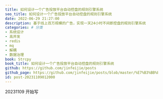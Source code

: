 ```yaml
---
title: 如何设计一个广告投放平台自动控盘的规则引擎系统
seo_title: 如何设计一个广告投放平台自动控盘的规则引擎系统
date: 2022-06-29 21:27:00
description: 基于线上百万规模的广告，实现一天24小时不间断控盘的规则引擎系统
categories: # 分类
- 系统设计
- 高并发
- redis
- mq
- 解耦
- 数据治理
book: Strcpy
book_title: 如何设计一个广告投放平台自动控盘的规则引擎系统
github: https://github.com/jinfeijie/posts
github_page: https://github.com/jinfeijie/posts/blob/master/%E7%B3%BB%E7%BB%9F%E8%AE%BE%E8%AE%A1/%E5%A6%82%E4%BD%95%E8%AE%BE%E8%AE%A1%E4%B8%80%E4%B8%AA%E5%B9%BF%E5%91%8A%E6%8A%95%E6%94%BE%E5%B9%B3%E5%8F%B0%E8%87%AA%E5%8A%A8%E6%8E%A7%E7%9B%98%E7%9A%84%E8%A7%84%E5%88%99%E5%BC%95%E6%93%8E%E7%B3%BB%E7%BB%9F.md
id: post-20231109012000
---
```


20231109 开始写
